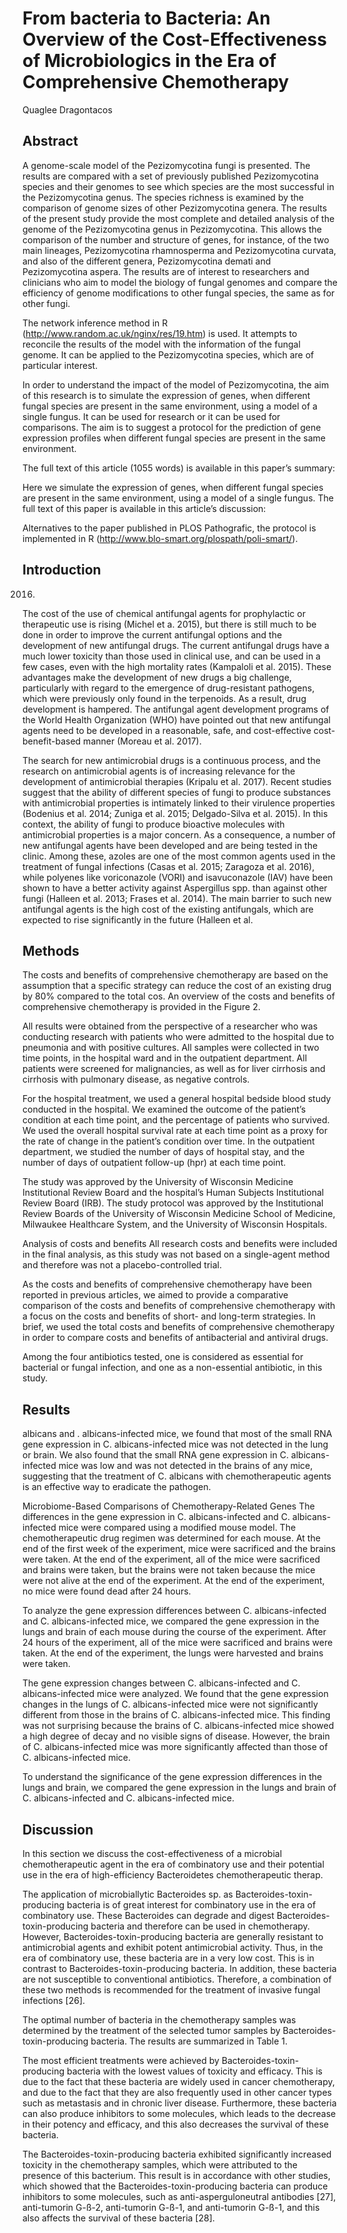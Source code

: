 # From bacteria to Bacteria: An Overview of the Cost-Effectiveness of Microbiologics in the Era of Comprehensive Chemotherapy
Quaglee Dragontacos


## Abstract
A genome-scale model of the Pezizomycotina fungi is presented. The results are compared with a set of previously published Pezizomycotina species and their genomes to see which species are the most successful in the Pezizomycotina genus. The species richness is examined by the comparison of genome sizes of other Pezizomycotina genera. The results of the present study provide the most complete and detailed analysis of the genome of the Pezizomycotina genus in Pezizomycotina. This allows the comparison of the number and structure of genes, for instance, of the two main lineages, Pezizomycotina rhamnosperma and Pezizomycotina curvata, and also of the different genera, Pezizomycotina demati and Pezizomycotina aspera. The results are of interest to researchers and clinicians who aim to model the biology of fungal genomes and compare the efficiency of genome modifications to other fungal species, the same as for other fungi.

The network inference method in R (http://www.random.ac.uk/nginx/res/19.htm) is used. It attempts to reconcile the results of the model with the information of the fungal genome. It can be applied to the Pezizomycotina species, which are of particular interest.

In order to understand the impact of the model of Pezizomycotina, the aim of this research is to simulate the expression of genes, when different fungal species are present in the same environment, using a model of a single fungus. It can be used for research or it can be used for comparisons. The aim is to suggest a protocol for the prediction of gene expression profiles when different fungal species are present in the same environment.

The full text of this article (1055 words) is available in this paper’s summary:

Here we simulate the expression of genes, when different fungal species are present in the same environment, using a model of a single fungus. The full text of this paper is available in this article’s discussion:

Alternatives to the paper published in PLOS Pathografic, the protocol is implemented in R (http://www.blo-smart.org/plospath/poli-smart/).


## Introduction
2016)

The cost of the use of chemical antifungal agents for prophylactic or therapeutic use is rising (Michel et a. 2015), but there is still much to be done in order to improve the current antifungal options and the development of new antifungal drugs. The current antifungal drugs have a much lower toxicity than those used in clinical use, and can be used in a few cases, even with the high mortality rates (Kampaloli et al. 2015). These advantages make the development of new drugs a big challenge, particularly with regard to the emergence of drug-resistant pathogens, which were previously only found in the terpenoids. As a result, drug development is hampered. The antifungal agent development programs of the World Health Organization (WHO) have pointed out that new antifungal agents need to be developed in a reasonable, safe, and cost-effective cost-benefit-based manner (Moreau et al. 2017).

The search for new antimicrobial drugs is a continuous process, and the research on antimicrobial agents is of increasing relevance for the development of antimicrobial therapies (Kripalu et al. 2017). Recent studies suggest that the ability of different species of fungi to produce substances with antimicrobial properties is intimately linked to their virulence properties (Bodenius et al. 2014; Zuniga et al. 2015; Delgado-Silva et al. 2015). In this context, the ability of fungi to produce bioactive molecules with antimicrobial properties is a major concern. As a consequence, a number of new antifungal agents have been developed and are being tested in the clinic. Among these, azoles are one of the most common agents used in the treatment of fungal infections (Casas et al. 2015; Zaragoza et al. 2016), while polyenes like voriconazole (VORI) and isavuconazole (IAV) have been shown to have a better activity against Aspergillus spp. than against other fungi (Halleen et al. 2013; Frases et al. 2014). The main barrier to such new antifungal agents is the high cost of the existing antifungals, which are expected to rise significantly in the future (Halleen et al.


## Methods

The costs and benefits of comprehensive chemotherapy are based on the assumption that a specific strategy can reduce the cost of an existing drug by 80% compared to the total cos. An overview of the costs and benefits of comprehensive chemotherapy is provided in the Figure 2.

All results were obtained from the perspective of a researcher who was conducting research with patients who were admitted to the hospital due to pneumonia and with positive cultures. All samples were collected in two time points, in the hospital ward and in the outpatient department. All patients were screened for malignancies, as well as for liver cirrhosis and cirrhosis with pulmonary disease, as negative controls.

For the hospital treatment, we used a general hospital bedside blood study conducted in the hospital. We examined the outcome of the patient’s condition at each time point, and the percentage of patients who survived. We used the overall hospital survival rate at each time point as a proxy for the rate of change in the patient’s condition over time. In the outpatient department, we studied the number of days of hospital stay, and the number of days of outpatient follow-up (hpr) at each time point.

The study was approved by the University of Wisconsin Medicine Institutional Review Board and the hospital’s Human Subjects Institutional Review Board (IRB). The study protocol was approved by the Institutional Review Boards of the University of Wisconsin Medicine School of Medicine, Milwaukee Healthcare System, and the University of Wisconsin Hospitals.

Analysis of costs and benefits
All research costs and benefits were included in the final analysis, as this study was not based on a single-agent method and therefore was not a placebo-controlled trial.

As the costs and benefits of comprehensive chemotherapy have been reported in previous articles, we aimed to provide a comparative comparison of the costs and benefits of comprehensive chemotherapy with a focus on the costs and benefits of short- and long-term strategies. In brief, we used the total costs and benefits of comprehensive chemotherapy in order to compare costs and benefits of antibacterial and antiviral drugs.

Among the four antibiotics tested, one is considered as essential for bacterial or fungal infection, and one as a non-essential antibiotic, in this study.


## Results
albicans and . albicans-infected mice, we found that most of the small RNA gene expression in C. albicans-infected mice was not detected in the lung or brain. We also found that the small RNA gene expression in C. albicans-infected mice was low and was not detected in the brains of any mice, suggesting that the treatment of C. albicans with chemotherapeutic agents is an effective way to eradicate the pathogen.

Microbiome-Based Comparisons of Chemotherapy-Related Genes
The differences in the gene expression in C. albicans-infected and C. albicans-infected mice were compared using a modified mouse model. The chemotherapeutic drug regimen was determined for each mouse. At the end of the first week of the experiment, mice were sacrificed and the brains were taken. At the end of the experiment, all of the mice were sacrificed and brains were taken, but the brains were not taken because the mice were not alive at the end of the experiment. At the end of the experiment, no mice were found dead after 24 hours.

To analyze the gene expression differences between C. albicans-infected and C. albicans-infected mice, we compared the gene expression in the lungs and brain of each mouse during the course of the experiment. After 24 hours of the experiment, all of the mice were sacrificed and brains were taken. At the end of the experiment, the lungs were harvested and brains were taken.

The gene expression changes between C. albicans-infected and C. albicans-infected mice were analyzed. We found that the gene expression changes in the lungs of C. albicans-infected mice were not significantly different from those in the brains of C. albicans-infected mice. This finding was not surprising because the brains of C. albicans-infected mice showed a high degree of decay and no visible signs of disease. However, the brain of C. albicans-infected mice was more significantly affected than those of C. albicans-infected mice.

To understand the significance of the gene expression differences in the lungs and brain, we compared the gene expression in the lungs and brain of C. albicans-infected and C. albicans-infected mice.


## Discussion
In this section we discuss the cost-effectiveness of a microbial chemotherapeutic agent in the era of combinatory use and their potential use in the era of high-efficiency Bacteroidetes chemotherapeutic therap.

The application of microbiallytic Bacteroides sp. as Bacteroides-toxin-producing bacteria is of great interest for combinatory use in the era of combinatory use. These Bacteroides can degrade and digest Bacteroides-toxin-producing bacteria and therefore can be used in chemotherapy. However, Bacteroides-toxin-producing bacteria are generally resistant to antimicrobial agents and exhibit potent antimicrobial activity. Thus, in the era of combinatory use, these bacteria are in a very low cost. This is in contrast to Bacteroides-toxin-producing bacteria. In addition, these bacteria are not susceptible to conventional antibiotics. Therefore, a combination of these two methods is recommended for the treatment of invasive fungal infections [26].

The optimal number of bacteria in the chemotherapy samples was determined by the treatment of the selected tumor samples by Bacteroides-toxin-producing bacteria. The results are summarized in Table 1.

The most efficient treatments were achieved by Bacteroides-toxin-producing bacteria with the lowest values of toxicity and efficacy. This is due to the fact that these bacteria are widely used in cancer chemotherapy, and due to the fact that they are also frequently used in other cancer types such as metastasis and in chronic liver disease. Furthermore, these bacteria can also produce inhibitors to some molecules, which leads to the decrease in their potency and efficacy, and this also decreases the survival of these bacteria.

The Bacteroides-toxin-producing bacteria exhibited significantly increased toxicity in the chemotherapy samples, which were attributed to the presence of this bacterium. This result is in accordance with other studies, which showed that the Bacteroides-toxin-producing bacteria can produce inhibitors to some molecules, such as anti-asperguloneutral antibodies [27], anti-tumorin G-ß-2, anti-tumorin G-ß-1, and anti-tumorin G-ß-1, and this also affects the survival of these bacteria [28].
